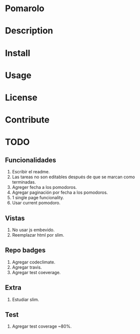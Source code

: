 Pomarolo
========

# Description

# Install

# Usage

# License

# Contribute




# TODO

## Funcionalidades

1. Escribir el readme.
2. Las tareas no son editables después de que se marcan como terminadas.
3. Agreger fecha a los pomodoros.
4. Agregar paginación por fecha a los pomodoros.
5. 1 single page funcionality.
6. Usar current pomodoro.

## Vistas

1. No usar js embevido.
2. Reemplazar html por slim.

## Repo badges

1. Agregar codeclimate.
2. Agregar travis.
3. Agregar test coeverage.

## Extra

1. Estudiar slim.

## Test
1. Agregar test coverage ~80%.
